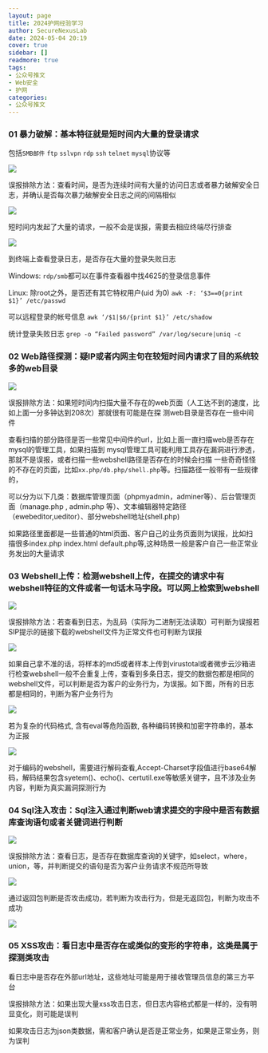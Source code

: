 ```yaml
---
layout: page
title: 2024护网经验学习
author: SecureNexusLab
date: 2024-05-04 20:19
cover: true
sidebar: []
readmore: true
tags: 
- 公众号推文
- Web安全
- 护网
categories:
- 公众号推文
---
```


### **01 暴力破解：基本特征就是短时间内大量的登录请求**

包括`SMB邮件` `ftp` `sslvpn` `rdp` `ssh` `telnet` `mysql`协议等

![](/images/hvv-experience-learning-2024-1/1.png)

误报排除方法：查看时间，是否为连续时间有大量的访问日志或者暴力破解安全日志，并确认是否每次暴力破解安全日志之间的间隔相似

![](/images/hvv-experience-learning-2024-1/2.png)

短时间内发起了大量的请求，一般不会是误报，需要去相应终端尽行排查

![](/images/hvv-experience-learning-2024-1/3.png)

到终端上查看登录日志，是否存在大量的登录失败日志 

Windows: `rdp/smb`都可以在事件查看器中找4625的登录信息事件 

Linux: 除root之外，是否还有其它特权用户(uid 为0) `awk -F: ‘$3==0{print $1}’ /etc/passwd`

可以远程登录的帐号信息 `awk ‘/$1|$6/{print $1}’ /etc/shadow`

统计登录失败日志 `grep -o “Failed password” /var/log/secure|uniq -c`


### **02 Web路径探测：疑IP或者内网主句在较短时间内请求了目的系统较多的web目录**

![](/images/hvv-experience-learning-2024-1/4.png)

误报排除方法：如果短时间内扫描大量不存在的web页面（人工达不到的速度，比如上面一分多钟达到208次）那就很有可能是在探 测web目录是否存在一些中间件

查看扫描的部分路径是否一些常见中间件的url，比如上面一直扫描web是否存在mysql的管理工具，如果扫描到 mysql管理工具可能利用工具存在漏洞进行渗透，那就不是误报，或者扫描一些webshell路径是否存在的时候会扫描 一些奇奇怪怪的不存在的页面，比如`xx.php/db.php/shell.php`等。扫描路径一般带有一些规律的，

可以分为以下几类：数据库管理页面（phpmyadmin，adminer等）、后台管理页面（manage.php , admin.php 等）、文本编辑器特定路径（ewebeditor,ueditor）、部分webshell地址(shell.php)

如果路径里面都是一些普通的html页面、客户自己的业务页面则为误报，比如扫描很多index.php index.html default.php等,这种场景一般是客户自己一些正常业务发出的大量请求

### **03 Webshell上传：检测webshell上传，在提交的请求中有webshell特征的文件或者一句话木马字段。可以网上检索到webshell**

![](/images/hvv-experience-learning-2024-1/5.png)

误报排除方法：若查看到日志，为乱码（实际为二进制无法读取）可判断为误报若SIP提示的链接下载的webshell文件为正常文件也可判断为误报

![](/images/hvv-experience-learning-2024-1/6.png)

如果自己拿不准的话，将样本的md5或者样本上传到virustotal或者微步云沙箱进行检查webshell一般不会重复上传，查看到多条日志，提交的数据包都是相同的webshell文件，可以判断是否为客户的业务行为，为误报。如下图，所有的日志都是相同的，判断为客户业务行为

![](/images/hvv-experience-learning-2024-1/7.png)

若为复杂的代码格式, 含有eval等危险函数, 各种编码转换和加密字符串的，基本为正报

![](/images/hvv-experience-learning-2024-1/8.png)

对于编码的webshell，需要进行解码查看,Accept-Charset字段值进行base64解码，解码结果包含syetem()、echo()、certutil.exe等敏感关键字，且不涉及业务内容，判断为真实漏洞探测行为

### **04 Sql注入攻击：Sql注入通过判断web请求提交的字段中是否有数据库查询语句或者关键词进行判断**

![](/images/hvv-experience-learning-2024-1/9.png)

误报排除方法：查看日志，是否存在数据库查询的关键字，如select，where，union，等，并判断提交的语句是否为客户业务请求不规范所导致

![](/images/hvv-experience-learning-2024-1/10.png)

通过返回包判断是否攻击成功，若判断为攻击行为，但是无返回包，判断为攻击不成功

![](/images/hvv-experience-learning-2024-1/11.png)

### **05 XSS攻击：看日志中是否存在或类似的变形的字符串，这类是属于探测类攻击**

看日志中是否存在外部url地址，这些地址可能是用于接收管理员信息的第三方平台

误报排除方法：如果出现大量xss攻击日志，但日志内容格式都是一样的，没有明显变化，则可能是误判

如果攻击日志为json类数据，需和客户确认是否是正常业务，如果是正常业务，则为误判
